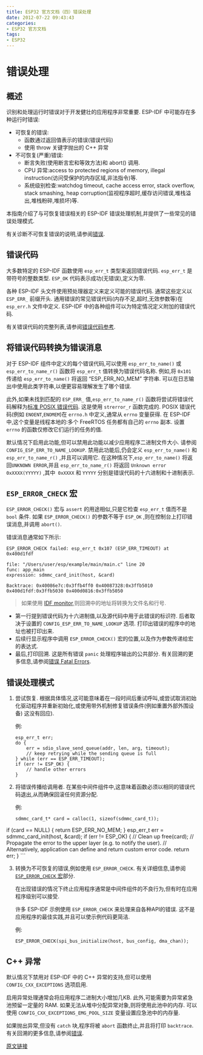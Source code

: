 ```yaml
---
title: ESP32 官方文档（四）错误处理
date: 2012-07-22 09:43:43
categories:
- ESP32 官方文档
tags:
- ESP32
---
```


# 错误处理

## 概述

识别和处理运行时错误对于开发健壮的应用程序非常重要. ESP-IDF 中可能存在多种运行时错误:

 -  可恢复的错误:
	- 函数通过返回值表示的错误(错误代码)
	- 使用 throw 关键字抛出的 C++ 异常
 - 不可恢复(严重)错误:
	- 断言失败(使用断言宏和等效方法)和 abort() 调用.
	- CPU 异常:access to protected regions of memory, illegal instruction(访问受保护的内存区域,非法指令)等.
	- 系统级别检查:watchdog timeout, cache access error, stack overflow, stack smashing, heap corruption(监视程序超时,缓存访问错误,堆栈溢出,堆栈粉碎,堆损坏)等.

本指南介绍了与可恢复错误相关的 ESP-IDF 错误处理机制,并提供了一些常见的错误处理模式.

有关诊断不可恢复错误的说明,请参阅[错误](https://docs.espressif.com/projects/esp-idf/en/latest/api-guides/fatal-errors.html).

<!--more-->

## 错误代码

大多数特定的 ESP-IDF 函数使用 `esp_err_t` 类型来返回错误代码. `esp_err_t` 是带符号的整数类型. `ESP_OK` 代码表示成功(无错误),定义为零.

各种 ESP-IDF 头文件使用预处理器定义来定义可能的错误代码. 通常这些定义以 `ESP_ERR_` 前缀开头. 通用错误的常见错误代码(内存不足,超时,无效参数等)在 `esp_err.h` 文件中定义. ESP-IDF 中的各种组件可以为特定情况定义附加的错误代码.

有关错误代码的完整列表,请参阅[错误代码参考](https://docs.espressif.com/projects/esp-idf/en/latest/api-reference/error-codes.html).

## 将错误代码转换为错误消息

对于 ESP-IDF 组件中定义的每个错误代码,可以使用 `esp_err_to_name()` 或 `esp_err_to_name_r()` 函数将 `esp_err_t` 值转换为错误代码名称. 例如,将 `0x101` 传递给 `esp_err_to_name()` 将返回 “ESP_ERR_NO_MEM” 字符串. 可以在日志输出中使用此类字符串,以便更容易理解发生了哪个错误.

此外,如果未找到匹配的 `ESP_ERR_` 值,`esp_err_to_name_r()` 函数将尝试将错误代码解释为[标准 POSIX 错误代码](http://pubs.opengroup.org/onlinepubs/9699919799/basedefs/errno.h.html). 这是使用 `strerror_r` 函数完成的. POSIX 错误代码(例如 `ENOENT`,`ENOMEM`)在 `errno.h` 中定义,通常从 `errno` 变量获得. 在 ESP-IDF 中,这个变量是线程本地的:多个 FreeRTOS 任务都有自己的 `errno` 副本. 设置 `errno` 的函数仅修改它们运行的任务的值.

默认情况下启用此功能,但可以禁用此功能以减少应用程序二进制文件大小. 请参阅 `CONFIG_ESP_ERR_TO_NAME_LOOKUP`. 禁用此功能后,仍会定义 `esp_err_to_name()` 和 `esp_err_to_name_r()` ,并且可以调用它. 在这种情况下,`esp_err_to_name()` 将返回`UNKNOWN ERROR`,并且 `esp_err_to_name_r()` 将返回 `Unknown error 0xXXXX(YYYYY)` ,其中` 0xXXXX` 和 `YYYYY` 分别是错误代码的十六进制和十进制表示.

## `ESP_ERROR_CHECK` 宏

`ESP_ERROR_CHECK()` 宏与 `assert` 的用途相似,只是它检查 `esp_err_t` 值而不是 `bool` 条件. 如果 `ESP_ERROR_CHECK()` 的参数不等于 `ESP_OK` ,则在控制台上打印错误消息,并调用 `abort()`.

错误消息通常如下所示:
```
ESP_ERROR_CHECK failed: esp_err_t 0x107 (ESP_ERR_TIMEOUT) at 0x400d1fdf

file: "/Users/user/esp/example/main/main.c" line 20
func: app_main
expression: sdmmc_card_init(host, &card)

Backtrace: 0x40086e7c:0x3ffb4ff0 0x40087328:0x3ffb5010 0x400d1fdf:0x3ffb5030 0x400d0816:0x3ffb5050
```

> 如果使用 [IDF monitor](https://docs.espressif.com/projects/esp-idf/en/latest/get-started/idf-monitor.html),则回溯中的地址将转换为文件名和行号.

 - 第一行提到错误代码为十六进制值,以及源代码中用于此错误的标识符. 后者取决于设置的 `CONFIG_ESP_ERR_TO_NAME_LOOKUP` 选项. 打印出错误的程序中的地址也被打印出来.
 - 后续行显示程序中调用 `ESP_ERROR_CHECK()` 宏的位置,以及作为参数传递给宏的表达式.
 - 最后,打印回溯. 这是所有错误 `panic` 处理程序输出的公共部分. 有关回溯的更多信息,请参阅[错误 Fatal Errors](https://docs.espressif.com/projects/esp-idf/en/latest/api-guides/fatal-errors.html).

## 错误处理模式

 1. 尝试恢复. 根据具体情况,这可能意味着在一段时间后重试呼叫,或尝试取消初始化驱动程序并重新初始化,或使用带外机制修复错误条件(例如重置外部外围设备) 这没有回应).

	例:
	```
	esp_err_t err;
	do {
	    err = sdio_slave_send_queue(addr, len, arg, timeout);
	    // keep retrying while the sending queue is full
	} while (err == ESP_ERR_TIMEOUT);
	if (err != ESP_OK) {
	    // handle other errors
	}
	```

 2. 将错误传播给调用者. 在某些中间件组件中,这意味着函数必须以相同的错误代码退出,从而确保回滚任何资源分配.

	例:
	```
	sdmmc_card_t* card = calloc(1, sizeof(sdmmc_card_t));
if (card == NULL) {
    return ESP_ERR_NO_MEM;
}
esp_err_t err = sdmmc_card_init(host, &card);
if (err != ESP_OK) {
    // Clean up
    free(card);
    // Propagate the error to the upper layer (e.g. to notify the user).
    // Alternatively, application can define and return custom error code.
    return err;
}
	```
	
 3. 转换为不可恢复的错误,例如使用 `ESP_ERROR_CHECK`. 有关详细信息,请参阅 [`ESP_ERROR_CHECK` 宏](https://docs.espressif.com/projects/esp-idf/en/latest/api-guides/error-handling.html#esp-error-check-macro)部分.

	在出现错误的情况下终止应用程序通常是中间件组件的不良行为,但有时在应用程序级别可以接受.

	许多 ESP-IDF 示例使用 `ESP_ERROR_CHECK` 来处理来自各种API的错误. 这不是应用程序的最佳实践,并且可以使示例代码更简洁.

	例:
	```
	ESP_ERROR_CHECK(spi_bus_initialize(host, bus_config, dma_chan));
	```

## C++ 异常

默认情况下禁用对 ESP-IDF 中的 C++ 异常的支持,但可以使用 `CONFIG_CXX_EXCEPTIONS` 选项启用.

启用异常处理通常会将应用程序二进制大小增加几KB. 此外,可能需要为异常紧急池预留一定量的 RAM. 如果无法从堆中分配异常对象,则将使用此池中的内存. 可以使用 `CONFIG_CXX_EXCEPTIONS_EMG_POOL_SIZE` 变量设置应急池中的内存量.

如果抛出异常,但没有 `catch` 块,程序将被 `abort` 函数终止,并且将打印 `backtrace`. 有关回溯的更多信息,请参阅[错误](https://docs.espressif.com/projects/esp-idf/en/latest/api-guides/fatal-errors.html).

[原文链接](https://docs.espressif.com/projects/esp-idf/en/latest/api-guides/error-handling.html)
